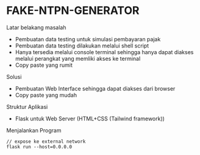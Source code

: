 # FAKE-NTPN-GENERATOR

Latar belakang masalah

- Pembuatan data testing untuk simulasi pembayaran pajak
- Pembuatan data testing dilakukan melalui shell script
- Hanya tersedia melalui console terminal sehingga hanya dapat diakses melalui perangkat yang memliki akses ke terminal
- Copy paste yang rumit

Solusi

- Pembuatan Web Interface sehingga dapat diakses dari browser
- Copy paste yang mudah

Struktur Aplikasi

- Flask untuk Web Server (HTML+CSS (Tailwind framework))

Menjalankan Program

```
// expose ke external network
flask run --host=0.0.0.0
```
